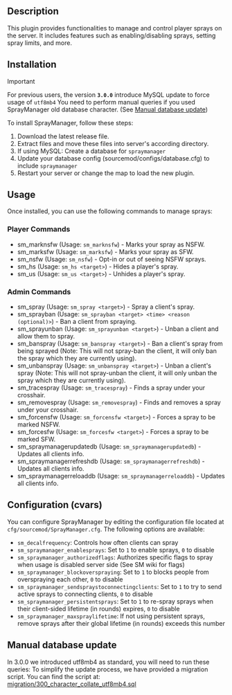 ## Description

This plugin provides functionalities to manage and control player sprays on the server. It includes features such as enabling/disabling sprays, setting spray limits, and more.

## Installation

> [!IMPORTANT]
> For previous users, the version **`3.0.0`** introduce MySQL update to force usage of `utf8mb4`
> You need to perform manual queries if you used SprayManager old database character. (See [Manual database update](#manual-database-update))

To install SprayManager, follow these steps:

1. Download the latest release file.
2. Extract files and move these files into server's according directory.
3. If using MySQL: Create a database for `spraymanager`
4. Update your database config (sourcemod/configs/database.cfg) to include `spraymanager`
4. Restart your server or change the map to load the new plugin.

## Usage

Once installed, you can use the following commands to manage sprays:

### Player Commands
- sm_marknsfw (Usage: `sm_marknsfw`) - Marks your spray as NSFW.
- sm_marksfw (Usage: `sm_marksfw`) - Marks your spray as SFW.
- sm_nsfw (Usage: `sm_nsfw`) - Opt-in or out of seeing NSFW sprays.
- sm_hs (Usage: `sm_hs <target>`) - Hides a player's spray.
- sm_us (Usage: `sm_us <target>`) - Unhides a player's spray.

### Admin Commands
- sm_spray (Usage: `sm_spray <target>`) - Spray a client's spray.
- sm_sprayban (Usage: `sm_sprayban <target> <time> <reason (optional)>`) - Ban a client from spraying.
- sm_sprayunban (Usage: `sm_sprayunban <target>`) - Unban a client and allow them to spray.
- sm_banspray (Usage: `sm_banspray <target>`) - Ban a client's spray from being sprayed (Note: This will not spray-ban the client, it will only ban the spray which they are currently using).
- sm_unbanspray (Usage: `sm_unbanspray <target>`) - Unban a client's spray (Note: This will not spray-unban the client, it will only unban the spray which they are currently using).
- sm_tracespray (Usage: `sm_tracespray`) - Finds a spray under your crosshair.
- sm_removespray (Usage: `sm_removespray`) - Finds and removes a spray under your crosshair.
- sm_forcensfw (Usage: `sm_forcensfw <target>`) - Forces a spray to be marked NSFW.
- sm_forcesfw (Usage: `sm_forcesfw <target>`) - Forces a spray to be marked SFW.
- sm_spraymanagerupdatedb (Usage: `sm_spraymanagerupdatedb`) - Updates all clients info.
- sm_spraymanagerrefreshdb (Usage: `sm_spraymanagerrefreshdb`) - Updates all clients info.
- sm_spraymanagerreloaddb (Usage: `sm_spraymanagerreloaddb`) - Updates all clients info.

## Configuration (cvars)

You can configure SprayManager by editing the configuration file located at `cfg/sourcemod/SprayManager.cfg`. The following options are available:

- `sm_decalfrequency`: Controls how often clients can spray
- `sm_spraymanager_enablesprays`: Set to `1` to enable sprays, `0` to disable
- `sm_spraymanager_authorizedflags`: Authorizes specific flags to spray when usage is disabled server side (See SM wiki for flags)
- `sm_spraymanager_blockoverspraying`: Set to `1` to blocks people from overspraying each other, `0` to disable
- `sm_spraymanager_sendspraystoconnectingclients`: Set to `1` to try to send active sprays to connecting clients, `0` to disable
- `sm_spraymanager_persistentsprays`: Set to `1` to re-spray sprays when their client-sided lifetime (in rounds) expires, `0` to disable
- `sm_spraymanager_maxspraylifetime`: If not using persistent sprays, remove sprays after their global lifetime (in rounds) exceeds this number

## Manual database update

In 3.0.0 we introduced utf8mb4 as standard, you will need to run these queries:
To simplify the update process, we have provided a migration script. You can find the script at: [migration/300_character_collate_utf8mb4.sql](migration/300_character_collate_utf8mb4.sql)